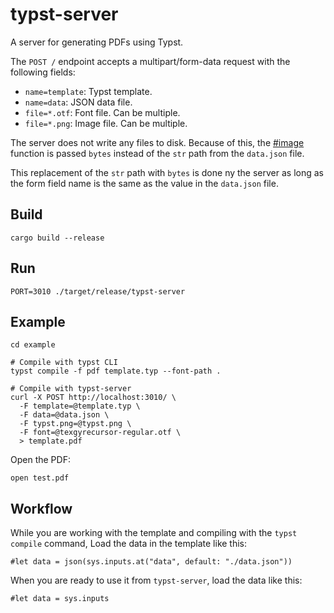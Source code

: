 # typst-server

A server for generating PDFs using Typst.

The `POST /` endpoint accepts a multipart/form-data request with the following fields:

- `name=template`: Typst template.
- `name=data`: JSON data file.
- `file=*.otf`: Font file. Can be multiple.
- `file=*.png`: Image file. Can be multiple.

The server does not write any files to disk.
Because of this, the [#image](https://typst.app/docs/reference/visualize/image/) function
is passed `bytes` instead of the `str` path from the `data.json` file.

This replacement of the `str` path with `bytes` is done ny the server
as long as the form field name is the same as the value in the `data.json` file.

## Build

    cargo build --release

## Run

    PORT=3010 ./target/release/typst-server

## Example

    cd example

    # Compile with typst CLI
    typst compile -f pdf template.typ --font-path .

    # Compile with typst-server
    curl -X POST http://localhost:3010/ \
      -F template=@template.typ \
      -F data=@data.json \
      -F typst.png=@typst.png \
      -F font=@texgyrecursor-regular.otf \
      > template.pdf

Open the PDF:

    open test.pdf

## Workflow

While you are working with the template and compiling with the `typst compile` command,
Load the data in the template like this:

```typ
#let data = json(sys.inputs.at("data", default: "./data.json"))
```

When you are ready to use it from `typst-server`, load the data like this:

```typ
#let data = sys.inputs
```
